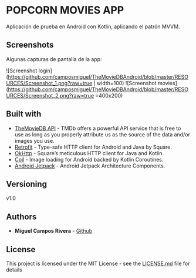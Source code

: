 # POPCORN MOVIES APP

Aplicación de prueba en Android con Kotlin, aplicando el patrón MVVM.

## Screenshots

Algunas capturas de pantalla de la app:

![Screenshot login](https://github.com/camposmiguel/TheMovieDBAndroid/blob/master/RESOURCES/Screenshot_1.png?raw=true | width=100)
![Screenshot movies](https://github.com/camposmiguel/TheMovieDBAndroid/blob/master/RESOURCES/Screenshot_2.png?raw=true =400x200)

## Built with

* [TheMovieDB API](https://developers.themoviedb.org/3) - TMDb offers a powerful API service that is free to use as long as you properly attribute us as the source of the data and/or images you use.
* [Retrofit](https://github.com/square/retrofit) - Type-safe HTTP client for Android and Java by Square.
* [OkHttp](https://github.com/square/okhttp) - Square’s meticulous HTTP client for Java and Kotlin.
* [Coil](https://github.com/coil-kt/coil) - Image loading for Android backed by Kotlin Coroutines.
* [Android Jetpack](https://developer.android.com/jetpack) - Android Jetpack Architecture Components.

## Versioning

v1.0

## Authors

* **Miguel Campos Rivera** - [Github](https://github.com/camposmiguel)

## License

This project is licensed under the MIT License - see the [LICENSE.md](LICENSE.md) file for details
